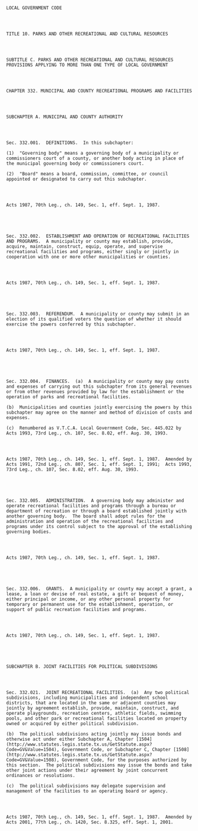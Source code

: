 ﻿
    
    
    	
    					
    
    
    LOCAL GOVERNMENT CODE
    
      
    
    
    TITLE 10. PARKS AND OTHER RECREATIONAL AND CULTURAL RESOURCES
    
      
    
    
    SUBTITLE C. PARKS AND OTHER RECREATIONAL AND CULTURAL RESOURCES PROVISIONS APPLYING TO MORE THAN ONE TYPE OF LOCAL GOVERNMENT
    
      
    
    
    CHAPTER 332. MUNICIPAL AND COUNTY RECREATIONAL PROGRAMS AND FACILITIES
    
      
    
    
    SUBCHAPTER A. MUNICIPAL AND COUNTY AUTHORITY
    
      
    
    
    Sec. 332.001.  DEFINITIONS.  In this subchapter:
    
    (1)  "Governing body" means a governing body of a municipality or commissioners court of a county, or another body acting in place of the municipal governing body or commissioners court.
    
    (2)  "Board" means a board, commission, committee, or council appointed or designated to carry out this subchapter.
    
    
    
    
    Acts 1987, 70th Leg., ch. 149, Sec. 1, eff. Sept. 1, 1987.
    
    
    
    
    
    Sec. 332.002.  ESTABLISHMENT AND OPERATION OF RECREATIONAL FACILITIES AND PROGRAMS.  A municipality or county may establish, provide, acquire, maintain, construct, equip, operate, and supervise recreational facilities and programs, either singly or jointly in cooperation with one or more other municipalities or counties.
    
    
    
    
    Acts 1987, 70th Leg., ch. 149, Sec. 1, eff. Sept. 1, 1987.
    
    
    
    
    
    Sec. 332.003.  REFERENDUM.  A municipality or county may submit in an election of its qualified voters the question of whether it should exercise the powers conferred by this subchapter.
    
    
    
    
    Acts 1987, 70th Leg., ch. 149, Sec. 1, eff. Sept. 1, 1987.
    
    
    
    
    
    Sec. 332.004.  FINANCES.  (a)  A municipality or county may pay costs and expenses of carrying out this subchapter from its general revenues or from other revenues provided by law for the establishment or the operation of parks and recreational facilities.
    
    (b)  Municipalities and counties jointly exercising the powers by this subchapter may agree on the manner and method of division of costs and expenses.
    
    (c)  Renumbered as V.T.C.A. Local Government Code, Sec. 445.022 by Acts 1993, 73rd Leg., ch. 107, Sec. 8.02, eff. Aug. 30, 1993.
    
    
    
    
    Acts 1987, 70th Leg., ch. 149, Sec. 1, eff. Sept. 1, 1987.  Amended by Acts 1991, 72nd Leg., ch. 807, Sec. 1, eff. Sept. 1, 1991;  Acts 1993, 73rd Leg., ch. 107, Sec. 8.02, eff. Aug. 30, 1993.
    
    
    
    
    
    Sec. 332.005.  ADMINISTRATION.  A governing body may administer and operate recreational facilities and programs through a bureau or department of recreation or through a board established jointly with another governing body.  The board shall adopt rules for the administration and operation of the recreational facilities and programs under its control subject to the approval of the establishing governing bodies.
    
    
    
    
    Acts 1987, 70th Leg., ch. 149, Sec. 1, eff. Sept. 1, 1987.
    
    
    
    
    
    Sec. 332.006.  GRANTS.  A municipality or county may accept a grant, a lease, a loan or devise of real estate, a gift or bequest of money, either principal or income, or any other personal property for temporary or permanent use for the establishment, operation, or support of public recreation facilities and programs.
    
    
    
    
    Acts 1987, 70th Leg., ch. 149, Sec. 1, eff. Sept. 1, 1987.
    
    
    
    
    
    SUBCHAPTER B. JOINT FACILITIES FOR POLITICAL SUBDIVISIONS
    
      
    
    
    Sec. 332.021.  JOINT RECREATIONAL FACILITIES.  (a)  Any two political subdivisions, including municipalities and independent school districts, that are located in the same or adjacent counties may jointly by agreement establish, provide, maintain, construct, and operate playgrounds, recreation centers, athletic fields, swimming pools, and other park or recreational facilities located on property owned or acquired by either political subdivision.
    
    (b)  The political subdivisions acting jointly may issue bonds and otherwise act under either Subchapter A, Chapter [1504](http://www.statutes.legis.state.tx.us/GetStatute.aspx?Code=GV&Value=1504), Government Code, or Subchapter C, Chapter [1508](http://www.statutes.legis.state.tx.us/GetStatute.aspx?Code=GV&Value=1508), Government Code, for the purposes authorized by this section.  The political subdivisions may issue the bonds and take other joint actions under their agreement by joint concurrent ordinances or resolutions.
    
    (c)  The political subdivisions may delegate supervision and management of the facilities to an operating board or agency.
    
    
    
    
    Acts 1987, 70th Leg., ch. 149, Sec. 1, eff. Sept. 1, 1987.  Amended by Acts 2001, 77th Leg., ch. 1420, Sec. 8.325, eff. Sept. 1, 2001.
    
    
    
    
    				
